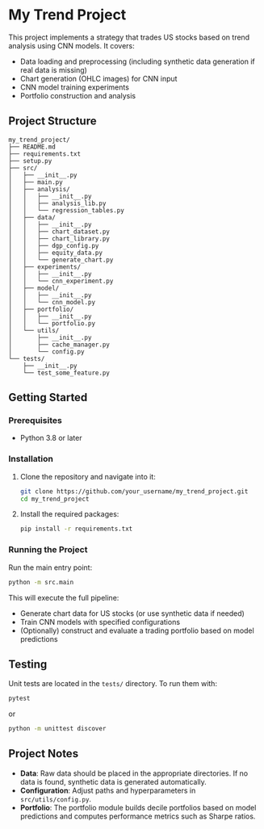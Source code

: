 # My Trend Project

This project implements a strategy that trades US stocks based on trend analysis using CNN models. It covers:

- Data loading and preprocessing (including synthetic data generation if real data is missing)
- Chart generation (OHLC images) for CNN input
- CNN model training experiments
- Portfolio construction and analysis

## Project Structure

```
my_trend_project/
├── README.md
├── requirements.txt
├── setup.py
├── src/
│   ├── __init__.py
│   ├── main.py
│   ├── analysis/
│   │   ├── __init__.py
│   │   ├── analysis_lib.py
│   │   └── regression_tables.py
│   ├── data/
│   │   ├── __init__.py
│   │   ├── chart_dataset.py
│   │   ├── chart_library.py
│   │   ├── dgp_config.py
│   │   ├── equity_data.py
│   │   └── generate_chart.py
│   ├── experiments/
│   │   ├── __init__.py
│   │   └── cnn_experiment.py
│   ├── model/
│   │   ├── __init__.py
│   │   └── cnn_model.py
│   ├── portfolio/
│   │   ├── __init__.py
│   │   └── portfolio.py
│   └── utils/
│       ├── __init__.py
│       ├── cache_manager.py
│       └── config.py
└── tests/
    ├── __init__.py
    └── test_some_feature.py
```

## Getting Started

### Prerequisites

- Python 3.8 or later

### Installation

1. Clone the repository and navigate into it:
   ```bash
   git clone https://github.com/your_username/my_trend_project.git
   cd my_trend_project
   ```

2. Install the required packages:
   ```bash
   pip install -r requirements.txt
   ```

### Running the Project

Run the main entry point:
```bash
python -m src.main
```
This will execute the full pipeline:
- Generate chart data for US stocks (or use synthetic data if needed)
- Train CNN models with specified configurations
- (Optionally) construct and evaluate a trading portfolio based on model predictions

## Testing

Unit tests are located in the `tests/` directory. To run them with:
```bash
pytest
```
or
```bash
python -m unittest discover
```

## Project Notes

- **Data**: Raw data should be placed in the appropriate directories. If no data is found, synthetic data is generated automatically.
- **Configuration**: Adjust paths and hyperparameters in `src/utils/config.py`.
- **Portfolio**: The portfolio module builds decile portfolios based on model predictions and computes performance metrics such as Sharpe ratios.

<!-- ## License

This project is provided without any license. Feel free to modify or distribute it as needed. -->